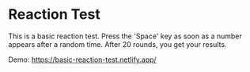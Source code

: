 # Reaction Test

This is a basic reaction test. Press the 'Space' key as soon as a number appears after a random time. After 20 rounds, you get your results.

Demo: https://basic-reaction-test.netlify.app/
